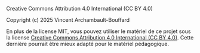 Creative Commons Attribution 4.0 International (CC BY 4.0)

Copyright (c) 2025 Vincent Archambault-Bouffard

En plus de la license MIT, vous pouvez utiliser le matériel de ce projet sous
la license [Creative Commons Attribution 4.0 International (CC BY
4.0)](https://creativecommons.org/licenses/by/4.0/deed.fr). Cette dernière pourrait
être mieux adapté pour le matériel pédagogique.